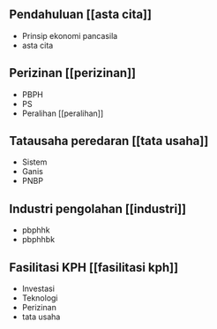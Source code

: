 ## Pendahuluan [[asta cita]]
- Prinsip ekonomi pancasila
- asta cita
## Perizinan [[perizinan]]
- PBPH
- PS
- Peralihan [[peralihan]]
## Tatausaha peredaran [[tata usaha]]
- Sistem
- Ganis
- PNBP
## Industri pengolahan [[industri]]
- pbphhk
- pbphhbk
## Fasilitasi KPH [[fasilitasi kph]]
- Investasi
- Teknologi
- Perizinan
- tata usaha